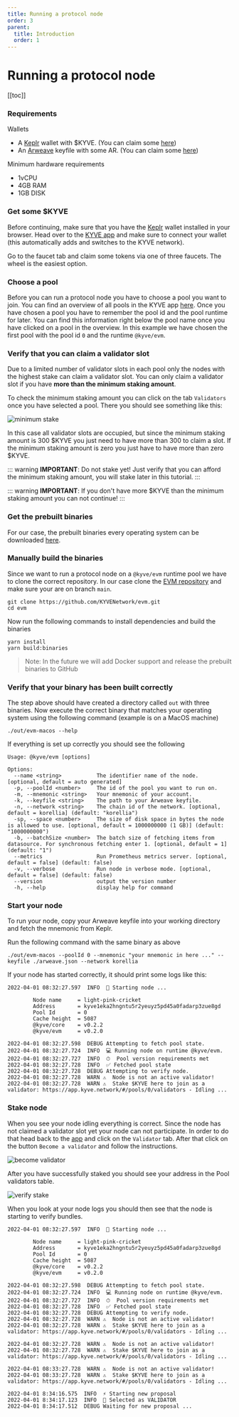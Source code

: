 ```yaml
---
title: Running a protocol node
order: 3
parent:
  title: Introduction
  order: 1
---
```


# Running a protocol node

[[toc]]

### Requirements

Wallets

- A [Keplr](https://keplr.app) wallet with $KYVE. (You can claim some [here](https://app.kyve.network/faucet))
- An [Arweave](https://arweave.org/) keyfile with some AR. (You can claim some [here](https://faucet.arweave.net/))

Minimum hardware requirements

- 1vCPU
- 4GB RAM
- 1GB DISK

### Get some $KYVE

Before continuing, make sure that you have the [Keplr](https://keplr.app) wallet installed in your browser. Head over to the [KYVE app](https://app.kyve.network) and make sure to connect your wallet (this automatically adds and switches to the KYVE network).

Go to the faucet tab and claim some tokens via one of three faucets. The wheel is the easiest option.

### Choose a pool

Before you can run a protocol node you have to choose a pool you want to join. You can find an overview of all pools
in the KYVE app [here](https://app.kyve.network/). Once you have chosen a pool you have to remember the pool id and the
pool runtime for later. You can find this information right below the pool name once you have clicked on a pool in the overview. In this example we have chosen the first pool with the pool id `0` and the runtime `@kyve/evm`.

### Verify that you can claim a validator slot

Due to a limited number of validator slots in each pool only the nodes with the highest stake can claim
a validator slot. You can only claim a validator slot if you have **more than the minimum staking amount**.

To check the minimum staking amount you can click on the tab `Validators` once you have selected a pool. There you should see something like this:

![minimum stake](/minimum_stake.png)

In this case all validator slots are occupied, but since the minimum staking amount is 300 $KYVE you just need to have more than 300 to claim a slot. If the minimum staking amount is zero you just have to have more than zero $KYVE.

::: warning
**IMPORTANT**: Do not stake yet! Just verify that you can afford the minimum staking amount, you will stake later in this tutorial.
:::

::: warning
**IMPORTANT**: If you don't have more $KYVE than the minimum staking amount you can not continue!
:::

### Get the prebuilt binaries

For our case, the prebuilt binaries every operating system can be downloaded [here](https://github.com/KYVENetwork/evm/releases).

### Manually build the binaries

Since we want to run a protocol node on a `@kyve/evm` runtime pool we have to clone the correct repository. In our
case clone the [EVM repository](https://github.com/KYVENetwork/evm) and make sure your are on branch `main`.

```
git clone https://github.com/KYVENetwork/evm.git
cd evm
```

Now run the following commands to install dependencies and build the binaries

```
yarn install
yarn build:binaries
```

> Note: In the future we will add Docker support and release the prebuilt binaries to GitHub

### Verify that your binary has been built correctly

The step above should have created a directory called `out` with three binaries. Now execute the correct binary that matches your operating system using the following command (example is on a MacOS machine)

```
./out/evm-macos --help
```

If everything is set up correctly you should see the following

```
Usage: @kyve/evm [options]

Options:
  --name <string>           The identifier name of the node. [optional, default = auto generated]
  -p, --poolId <number>     The id of the pool you want to run on.
  -m, --mnemonic <string>   Your mnemonic of your account.
  -k, --keyfile <string>    The path to your Arweave keyfile.
  -n, --network <string>    The chain id of the network. [optional, default = korellia] (default: "korellia")
  -sp, --space <number>     The size of disk space in bytes the node is allowed to use. [optional, default = 1000000000 (1 GB)] (default: "1000000000")
  -b, --batchSize <number>  The batch size of fetching items from datasource. For synchronous fetching enter 1. [optional, default = 1] (default: "1")
  --metrics                 Run Prometheus metrics server. [optional, default = false] (default: false)
  -v, --verbose             Run node in verbose mode. [optional, default = false] (default: false)
  --version                 output the version number
  -h, --help                display help for command
```

### Start your node

To run your node, copy your Arweave keyfile into your working directory and fetch the mnemonic from Keplr.

Run the following command with the same binary as above

```
./out/evm-macos --poolId 0 --mnemonic "your mnemonic in here ..." --keyfile ./arweave.json --network korellia
```

If your node has started correctly, it should print some logs like this:

```
2022-04-01 08:32:27.597  INFO  🚀 Starting node ...

        Node name     = light-pink-cricket
        Address       = kyve1eka2hngntu5r2yeuyz5pd45a0fadarp3zue8gd
        Pool Id       = 0
        Cache height  = 5087
        @kyve/core    = v0.2.2
        @kyve/evm     = v0.2.0

2022-04-01 08:32:27.598  DEBUG Attempting to fetch pool state.
2022-04-01 08:32:27.724  INFO  💻 Running node on runtime @kyve/evm.
2022-04-01 08:32:27.727  INFO  ⏱  Pool version requirements met
2022-04-01 08:32:27.728  INFO  ✅ Fetched pool state
2022-04-01 08:32:27.728  DEBUG Attempting to verify node.
2022-04-01 08:32:27.728  WARN ⚠️  Node is not an active validator!
2022-04-01 08:32:27.728  WARN ⚠️  Stake $KYVE here to join as a validator: https://app.kyve.network/#/pools/0/validators - Idling ...
```

### Stake node

When you see your node idling everything is correct. Since the node has not claimed a validator slot yet your node
can not participate. In order to do that head back to the [app](https://app.kyve.network) and click on the `Validator` tab.
After that click on the button `Become a validator` and follow the instructions.

![become validator](/become_validator.png)

After you have successfully staked you should see your address in the Pool validators table.

![verify stake](/verify_stake.png)

When you look at your node logs you should then see that the node is starting to verify bundles.

```
2022-04-01 08:32:27.597  INFO  🚀 Starting node ...

        Node name     = light-pink-cricket
        Address       = kyve1eka2hngntu5r2yeuyz5pd45a0fadarp3zue8gd
        Pool Id       = 0
        Cache height  = 5087
        @kyve/core    = v0.2.2
        @kyve/evm     = v0.2.0

2022-04-01 08:32:27.598  DEBUG Attempting to fetch pool state.
2022-04-01 08:32:27.724  INFO  💻 Running node on runtime @kyve/evm.
2022-04-01 08:32:27.727  INFO  ⏱  Pool version requirements met
2022-04-01 08:32:27.728  INFO  ✅ Fetched pool state
2022-04-01 08:32:27.728  DEBUG Attempting to verify node.
2022-04-01 08:32:27.728  WARN ⚠️  Node is not an active validator!
2022-04-01 08:32:27.728  WARN ⚠️  Stake $KYVE here to join as a validator: https://app.kyve.network/#/pools/0/validators - Idling ...

2022-04-01 08:32:27.728  WARN ⚠️  Node is not an active validator!
2022-04-01 08:32:27.728  WARN ⚠️  Stake $KYVE here to join as a validator: https://app.kyve.network/#/pools/0/validators - Idling ...

2022-04-01 08:33:27.728  WARN ⚠️  Node is not an active validator!
2022-04-01 08:33:27.728  WARN ⚠️  Stake $KYVE here to join as a validator: https://app.kyve.network/#/pools/0/validators - Idling ...

2022-04-01 8:34:16.575  INFO  ⚡️ Starting new proposal
2022-04-01 8:34:17.123  INFO  🧐 Selected as VALIDATOR
2022-04-01 8:34:17.512  DEBUG Waiting for new proposal ...
```
